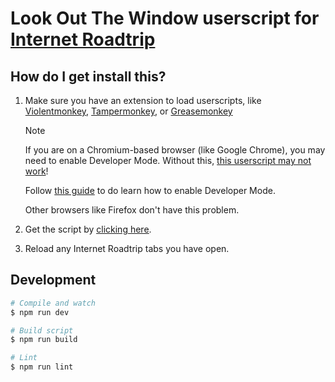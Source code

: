 # Look Out The Window userscript for [Internet Roadtrip](https://neal.fun/internet-roadtrip)

## How do I get install this?

1. Make sure you have an extension to load userscripts, like [Violentmonkey](https://violentmonkey.github.io/get-it/), [Tampermonkey](https://www.tampermonkey.net/index.php), or [Greasemonkey](https://addons.mozilla.org/en-US/firefox/addon/greasemonkey/)

   > [!NOTE]
   > If you are on a Chromium-based browser (like Google Chrome), you may need to enable Developer Mode.
   > Without this, <ins>this userscript may not work</ins>!
   >
   > Follow [this guide](https://www.tampermonkey.net/faq.php#Q209) to do learn how to enable Developer Mode.
   >
   > Other browsers like Firefox don't have this problem.

2. Get the script by <ins>[clicking here](https://github.com/netux/internet-roadtrip-LookOutTheWindow/releases/latest/download/look-out-the-window.user.js)</ins>.

3. Reload any Internet Roadtrip tabs you have open.

## Development

``` sh
# Compile and watch
$ npm run dev

# Build script
$ npm run build

# Lint
$ npm run lint
```
